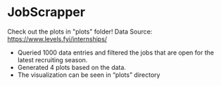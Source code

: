 # JobScrapper

Check out the plots in "plots" folder!
Data Source: https://www.levels.fyi/internships/

- Queried 1000 data entries and filtered the jobs that are open for the latest recruiting season.
- Generated 4 plots based on the data.
- The visualization can be seen in “plots” directory
